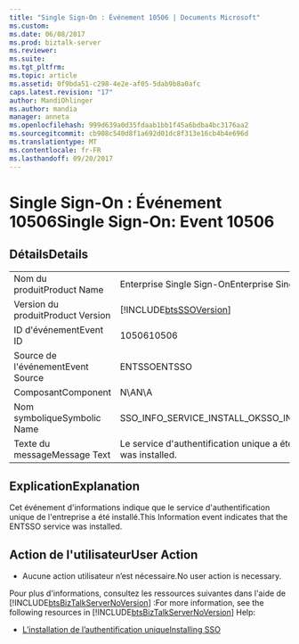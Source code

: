```yaml
---
title: "Single Sign-On : Événement 10506 | Documents Microsoft"
ms.custom: 
ms.date: 06/08/2017
ms.prod: biztalk-server
ms.reviewer: 
ms.suite: 
ms.tgt_pltfrm: 
ms.topic: article
ms.assetid: 0f9bda51-c298-4e2e-af05-5dab9b8a0afc
caps.latest.revision: "17"
author: MandiOhlinger
ms.author: mandia
manager: anneta
ms.openlocfilehash: 999d639a0d35fdaab1bb1f45a6bdba4bc3176aa2
ms.sourcegitcommit: cb908c540d8f1a692d01dc8f313e16cb4b4e696d
ms.translationtype: MT
ms.contentlocale: fr-FR
ms.lasthandoff: 09/20/2017
---
```

# <a name="single-sign-on-event-10506"></a><span data-ttu-id="4ab7b-102">Single Sign-On : Événement 10506</span><span class="sxs-lookup"><span data-stu-id="4ab7b-102">Single Sign-On: Event 10506</span></span>
## <a name="details"></a><span data-ttu-id="4ab7b-103">Détails</span><span class="sxs-lookup"><span data-stu-id="4ab7b-103">Details</span></span>  
  
|||  
|-|-|  
|<span data-ttu-id="4ab7b-104">Nom du produit</span><span class="sxs-lookup"><span data-stu-id="4ab7b-104">Product Name</span></span>|<span data-ttu-id="4ab7b-105">Enterprise Single Sign-On</span><span class="sxs-lookup"><span data-stu-id="4ab7b-105">Enterprise Single Sign-On</span></span>|  
|<span data-ttu-id="4ab7b-106">Version du produit</span><span class="sxs-lookup"><span data-stu-id="4ab7b-106">Product Version</span></span>|[!INCLUDE[btsSSOVersion](../includes/btsssoversion-md.md)]|  
|<span data-ttu-id="4ab7b-107">ID d'événement</span><span class="sxs-lookup"><span data-stu-id="4ab7b-107">Event ID</span></span>|<span data-ttu-id="4ab7b-108">10506</span><span class="sxs-lookup"><span data-stu-id="4ab7b-108">10506</span></span>|  
|<span data-ttu-id="4ab7b-109">Source de l'événement</span><span class="sxs-lookup"><span data-stu-id="4ab7b-109">Event Source</span></span>|<span data-ttu-id="4ab7b-110">ENTSSO</span><span class="sxs-lookup"><span data-stu-id="4ab7b-110">ENTSSO</span></span>|  
|<span data-ttu-id="4ab7b-111">Composant</span><span class="sxs-lookup"><span data-stu-id="4ab7b-111">Component</span></span>|<span data-ttu-id="4ab7b-112">N\A</span><span class="sxs-lookup"><span data-stu-id="4ab7b-112">N\A</span></span>|  
|<span data-ttu-id="4ab7b-113">Nom symbolique</span><span class="sxs-lookup"><span data-stu-id="4ab7b-113">Symbolic Name</span></span>|<span data-ttu-id="4ab7b-114">SSO_INFO_SERVICE_INSTALL_OK</span><span class="sxs-lookup"><span data-stu-id="4ab7b-114">SSO_INFO_SERVICE_INSTALL_OK</span></span>|  
|<span data-ttu-id="4ab7b-115">Texte du message</span><span class="sxs-lookup"><span data-stu-id="4ab7b-115">Message Text</span></span>|<span data-ttu-id="4ab7b-116">Le service d'authentification unique a été installé.</span><span class="sxs-lookup"><span data-stu-id="4ab7b-116">The SSO service was installed.</span></span>|  
  
## <a name="explanation"></a><span data-ttu-id="4ab7b-117">Explication</span><span class="sxs-lookup"><span data-stu-id="4ab7b-117">Explanation</span></span>  
 <span data-ttu-id="4ab7b-118">Cet événement d'informations indique que le service d'authentification unique de l'entreprise a été installé.</span><span class="sxs-lookup"><span data-stu-id="4ab7b-118">This Information event indicates that the ENTSSO service was installed.</span></span>  
  
## <a name="user-action"></a><span data-ttu-id="4ab7b-119">Action de l'utilisateur</span><span class="sxs-lookup"><span data-stu-id="4ab7b-119">User Action</span></span>  
  
-   <span data-ttu-id="4ab7b-120">Aucune action utilisateur n’est nécessaire.</span><span class="sxs-lookup"><span data-stu-id="4ab7b-120">No user action is necessary.</span></span>  
  
 <span data-ttu-id="4ab7b-121">Pour plus d'informations, consultez les ressources suivantes dans l'aide de [!INCLUDE[btsBizTalkServerNoVersion](../includes/btsbiztalkservernoversion-md.md)] :</span><span class="sxs-lookup"><span data-stu-id="4ab7b-121">For more information, see the following resources in [!INCLUDE[btsBizTalkServerNoVersion](../includes/btsbiztalkservernoversion-md.md)] Help:</span></span>  
  
-   [<span data-ttu-id="4ab7b-122">L’installation de l’authentification unique</span><span class="sxs-lookup"><span data-stu-id="4ab7b-122">Installing SSO</span></span>](../core/installing-sso.md)
